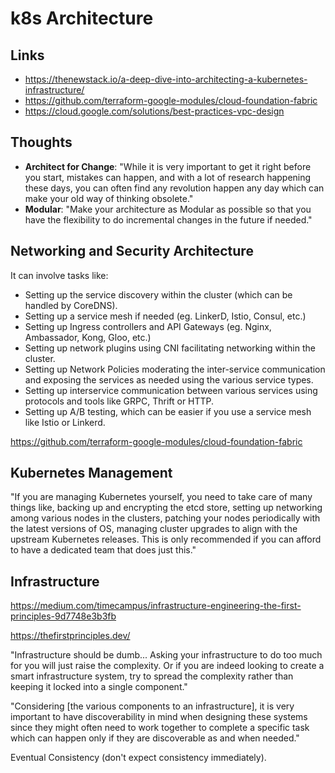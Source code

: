 # k8s Architecture

## Links
* https://thenewstack.io/a-deep-dive-into-architecting-a-kubernetes-infrastructure/
* https://github.com/terraform-google-modules/cloud-foundation-fabric
* https://cloud.google.com/solutions/best-practices-vpc-design

## Thoughts
* __Architect for Change__: "While it is very important to get it right before you start, mistakes can happen, and with a lot of research happening these days, you can often find any revolution happen any day which can make your old way of thinking obsolete."
* __Modular__: "Make your architecture as Modular as possible so that you have the flexibility to do incremental changes in the future if needed."


## Networking and Security Architecture
It can involve tasks like:
* Setting up the service discovery within the cluster (which can be handled by CoreDNS).
* Setting up a service mesh if needed (eg. LinkerD, Istio, Consul, etc.)
* Setting up Ingress controllers and API Gateways (eg. Nginx, Ambassador, Kong, Gloo, etc.)
* Setting up network plugins using CNI facilitating networking within the cluster.
* Setting up Network Policies moderating the inter-service communication and exposing the services as needed using the various service types.
* Setting up interservice communication between various services using protocols and tools like GRPC, Thrift or HTTP.
* Setting up A/B testing, which can be easier if you use a service mesh like Istio or Linkerd.

https://github.com/terraform-google-modules/cloud-foundation-fabric

## Kubernetes Management
"If you are managing Kubernetes yourself, you need to take care of many things like, backing up and encrypting the etcd store, setting up networking among various nodes in the clusters, patching your nodes periodically with the latest versions of OS, managing cluster upgrades to align with the upstream Kubernetes releases. This is only recommended if you can afford to have a dedicated team that does just this."

## Infrastructure
https://medium.com/timecampus/infrastructure-engineering-the-first-principles-9d7748e3b3fb

https://thefirstprinciples.dev/

"Infrastructure should be dumb... Asking your infrastructure to do too much for you will just raise the complexity. Or if you are indeed looking to create a smart infrastructure system, try to spread the complexity rather than keeping it locked into a single component."

"Considering [the various components to an infrastructure], it is very important to have discoverability in mind when designing these systems since they might often need to work together to complete a specific task which can happen only if they are discoverable as and when needed."

Eventual Consistency (don't expect consistency immediately).